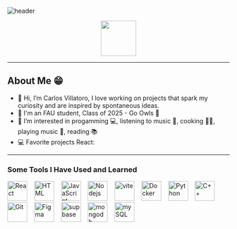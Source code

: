 ![header](https://capsule-render.vercel.app/api?type=venom&color=timeGradient&theme=shadow_green&text=Hello%20Everyone!👋&height=180&animation=twinkling&fontColor=ffffff)

<p align="center"
<a href="https://www.linkedin.com/in/carlosvillatoro1995/">
  <img height="80" src="https://cdn4.iconfinder.com/data/icons/colorful-guache-social-media-logos-1/159/social-media_linkedin-512.png"/>
</a>
</p>

___

<h2>About Me 😁</h2>

- 👋 Hi, I’m Carlos Villatoro, I love working on projects that spark my curiosity and are inspired by spontaneous ideas.
- 🏫 I'm an FAU student, Class of 2025 - Go Owls 🦉
- 👀 I’m interested in progamming 💻, listening to music 🎹, cooking 👨‍🍳, playing music 🎸, reading 📚
- 💻 Favorite projects React: 
___
<h3>Some Tools I Have Used and Learned</h3>
<p align="left">
<img src="https://cdn.jsdelivr.net/gh/devicons/devicon@latest/icons/react/react-original-wordmark.svg" alt="React" width="45" height="45"/>&nbsp;&nbsp;&nbsp;
<img src="https://cdn.jsdelivr.net/gh/devicons/devicon@latest/icons/html5/html5-original-wordmark.svg" alt="HTML" width="45" height="45"/>&nbsp;&nbsp;&nbsp;
<img src="https://cdn.jsdelivr.net/gh/devicons/devicon@latest/icons/javascript/javascript-original.svg" alt="JavaScript" width="45" height="45"/>&nbsp;&nbsp;&nbsp;
<img src="https://cdn.jsdelivr.net/gh/devicons/devicon@latest/icons/nodejs/nodejs-original-wordmark.svg" alt="Nodejs" width="45" height="45"/>&nbsp;&nbsp;&nbsp;
<img src="https://cdn.jsdelivr.net/gh/devicons/devicon@latest/icons/vitejs/vitejs-original.svg" alt="vite" width="45" height="45"/>&nbsp;&nbsp;&nbsp;
<img src="https://cdn.jsdelivr.net/gh/devicons/devicon@latest/icons/docker/docker-original-wordmark.svg" alt="Docker" width="45" height="45"/>&nbsp;&nbsp;&nbsp;
<img src="https://cdn.jsdelivr.net/gh/devicons/devicon@latest/icons/python/python-original-wordmark.svg" alt="Python" width="45" height="45"/>&nbsp;&nbsp;&nbsp;
<img src="https://cdn.jsdelivr.net/gh/devicons/devicon@latest/icons/cplusplus/cplusplus-original.svg" alt="C++" width="45" height="45"/>&nbsp;&nbsp;&nbsp;
<img src="https://cdn.jsdelivr.net/gh/devicons/devicon@latest/icons/git/git-original-wordmark.svg" alt="Git" width="45" height="45"/>&nbsp;&nbsp;&nbsp;
<img src="https://cdn.jsdelivr.net/gh/devicons/devicon@latest/icons/figma/figma-original.svg" alt="Figma" width="45" height="45"/>&nbsp;&nbsp;&nbsp;
<img src="https://cdn.jsdelivr.net/gh/devicons/devicon@latest/icons/supabase/supabase-original.svg" alt="supbase" width="45" height="45"/>&nbsp;&nbsp;&nbsp;
<img src="https://cdn.jsdelivr.net/gh/devicons/devicon@latest/icons/mongodb/mongodb-original.svg" alt="mongodb" width="45" height="45"/>&nbsp;&nbsp;&nbsp;
<img src="https://cdn.jsdelivr.net/gh/devicons/devicon@latest/icons/mysql/mysql-original-wordmark.svg" alt="mySQL" width="45" height="45"/>&nbsp;&nbsp;&nbsp;
</p>


<!---
thenameisCharlie/thenameisCharlie is a ✨ special ✨ repository because its `README.md` (this file) appears on your GitHub profile.
You can click the Preview link to take a look at your changes.
--->
